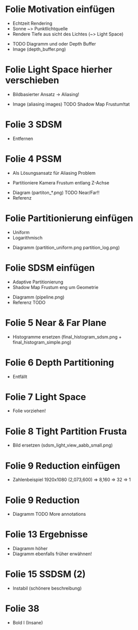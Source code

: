 # Folie Motivation einfügen
- Echtzeit Rendering
- Sonne ~> Punktlichtquelle
- Rendere Tiefe aus sicht des Lichtes (~> Light Space)
+ TODO Diagramm und oder Depth Buffer
+ Image (depth_buffer.png)

# Folie Light Space hierher verschieben

- Bildbasierter Ansatz -> Aliasing!
+ Image (aliasing images)
TODO Shadow Map Frustum!tat

# Folie 3 SDSM
+ Entfernen

# Folie 4 PSSM
+ Als Lösungsansatz für Aliasing Problem
- Partitioniere Kamera Frustum entlang Z-Achse
+ Diagram (partiton_*.png) TODO Near/Far!!
+ Referenz

# Folie Partitionierung einfügen
- Uniform
- Logarithmisch
+ Diagramm (partition_uniform.png partition_log.png)

# Folie SDSM einfügen
- Adaptive Partitionierung
- Shadow Map Frustum eng um Geometrie
+ Diagramm (pipeline.png)
+ Referenz
TODO


# Folie 5 Near & Far Plane
+ Histogramme ersetzen (final_histogram_sdsm.png + final_histogram_simple.png)

# Folie 6 Depth Partitioning
+ Entfällt

# Folie 7 Light Space
+ Folie vorziehen!

# Folie 8 Tight Partition Frusta
+ Bild ersetzen (sdsm_light_view_aabb_small.png)

# Folie 9 Reduction einfügen
- Zahlenbeispiel 1920x1080 (2,073,600) => 8,160 => 32 => 1

# Folie 9 Reduction
+ Diagramm
TODO More annotations

# Folie 13 Ergebnisse
+ Diagramm höher
+ Diagramm ebenfalls früher erwähnen!

# Folie 15 SSDSM (2)
- Instabil (schönere beschreibung)



# Folie 38
+ Bold I (Insane)
